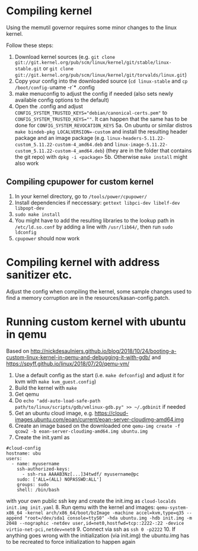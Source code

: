 # Compiling kernel

Using the memutil governor requires some minor changes to the linux kernel.

Follow these steps:

 1. Download kernel sources (e.g. `git clone git://git.kernel.org/pub/scm/linux/kernel/git/stable/linux-stable.git` or `git clone git://git.kernel.org/pub/scm/linux/kernel/git/torvalds/linux.git`)
 2. Copy your config into the downloaded source (`cd linux-stable` and `cp /boot/config-`uname -r`* .config
 3. make menuconfig to adjust the config if needed (also sets newly available config options to the default)
 4. Open the .config and adjust `CONFIG_SYSTEM_TRUSTED_KEYS="debian/canonical-certs.pem"` to `CONFIG_SYSTEM_TRUSTED_KEYS=""`. It can happen that the same has to be done for `CONFIG_SYSTEM_REVOCATION_KEYS`
 5a. On ubuntu or similar distros `make bindeb-pkg LOCALVERSION=-custom` and install the resulting header package and an image package (e.g. `linux-headers-5.11.22-custom_5.11.22-custom-4_amd64.deb` and `linux-image-5.11.22-custom_5.11.22-custom-4_amd64.deb`) (they are in the folder that contains the git repo) with `dpkg -i <package>`
 5b. Otherwise `make install` might also work

## Compiling cpupower for custom kernel

 1. In your kernel directory, go to `/tools/power/cpupower/`
 2. Install dependencies if neccessary: `gettext libpci-dev libelf-dev libpopt-dev`
 3. `sudo make install`
 4. You might have to add the resulting libraries to the lookup path in `/etc/ld.so.conf` by adding a line with `/usr/lib64/`, then run `sudo ldconfig`
 5. `cpupower` should now work

# Compiling kernel with address sanitizer etc.

Adjust the config when compiling the kernel, some sample changes used to find a memory corruption are in the resources/kasan-config.patch.

# Running custom kernel with ubuntu in qemu

Based on http://nickdesaulniers.github.io/blog/2018/10/24/booting-a-custom-linux-kernel-in-qemu-and-debugging-it-with-gdb/ and https://spyff.github.io/linux/2018/07/20/qemu-vm/

 1. Use a default config as the start (i.e. `make defconfig`) and adjust it for kvm with `make kvm_guest.config`)
 2. Build the kernel with `make`
 3. Get qemu
 4. Do `echo "add-auto-load-safe-path path/to/linux/scripts/gdb/vmlinux-gdb.py" >> ~/.gdbinit` if needed
 5. Get an ubuntu cloud image, e.g. https://cloud-images.ubuntu.com/eoan/current/eoan-server-cloudimg-amd64.img
 6. Create an image based on the downloaded one `qemu-img create -f qcow2 -b eoan-server-cloudimg-amd64.img ubuntu.img`
 7. Create the init.yaml as
```
#cloud-config
hostname: ubu 
users:
  - name: myusername
    ssh-authorized-keys:
      - ssh-rsa AAAAB3Nz[...]34twdf/ myusername@pc 
    sudo: ['ALL=(ALL) NOPASSWD:ALL']
    groups: sudo
    shell: /bin/bash
```

with your own public ssh key and create the init.img as `cloud-localds init.img init.yaml`
 8. Run qemu with the kernel and images: `qemu-system-x86_64 -kernel arch/x86_64/boot/bzImage -machine accel=kvm,type=q35 --append "root=/dev/sda1 console=ttyS0" -hda ubuntu.img -hdb init.img -m 2048 --nographic -netdev user,id=net0,hostfwd=tcp::2222-:22 -device virtio-net-pci,netdev=net0`
 9. Connect via ssh as `ssh 0 -p2222`
 10. If anything goes wrong with the initialization (via init.img) the ubuntu.img has to be recreated to force initialization to happen again
